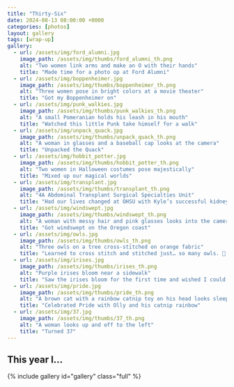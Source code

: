```yaml
---
title: "Thirty-Six"
date: 2024-08-13 08:00:00 +0000
categories: [photos]
layout: gallery
tags: [wrap-up]
gallery:
  - url: /assets/img/ford_alumni.jpg
    image_path: /assets/img/thumbs/ford_alumni_th.png
    alt: "Two women link arms and make an O with their hands"
    title: "Made time for a photo op at Ford Alumni"
  - url: /assets/img/boppenheimer.jpg
    image_path: /assets/img/thumbs/boppenheimer_th.png
    alt: "Three women pose in bright colors at a movie theater"
    title: "Got my Boppenheimer on"
  - url: /assets/img/punk_walkies.jpg
    image_path: /assets/img/thumbs/punk_walkies_th.png
    alt: "A small Pomeranian holds his leash in his mouth"
    title: "Watched this little Punk take himself for a walk"
  - url: /assets/img/unpack_quack.jpg
    image_path: /assets/img/thumbs/unpack_quack_th.png
    alt: "A woman in glasses and a baseball cap looks at the camera"
    title: "Unpacked the Quack"
  - url: /assets/img/hobbit_potter.jpg
    image_path: /assets/img/thumbs/hobbit_potter_th.png
    alt: "Two women in Halloween costumes pose majestically"
    title: "Mixed up our magical worlds"
  - url: /assets/img/transplant.jpg
    image_path: /assets/img/thumbs/transplant_th.png
    alt: "4A Abdominal Transplant Surgical Specialties Unit"
    title: "Had our lives changed at OHSU with Kyle’s successful kidney transplant in February"
  - url: /assets/img/windswept.jpg
    image_path: /assets/img/thumbs/windswept_th.png
    alt: "A woman with messy hair and pink glasses looks into the camera"
    title: "Got windswept on the Oregon coast"
  - url: /assets/img/owls.jpg
    image_path: /assets/img/thumbs/owls_th.png
    alt: "Three owls on a tree cross-stitched on orange fabric"
    title: "Learned to cross stitch and stitched just… so many owls. 🦉 So many. (This is one project of three with owls. I do not kid)"
  - url: /assets/img/irises.jpg
    image_path: /assets/img/thumbs/irises_th.png
    alt: "Purple irises bloom near a sidewalk"
    title: "Saw the irises bloom for the first time and wished I could share them with my mother-in-law."
  - url: /assets/img/pride.jpg
    image_path: /assets/img/thumbs/pride_th.png
    alt: "A brown cat with a rainbow catnip toy on his head looks sleepily at the camera"
    title: "Celebrated Pride with Olly and his catnip rainbow"
  - url: /assets/img/37.jpg
    image_path: /assets/img/thumbs/37_th.png
    alt: "A woman looks up and off to the left"
    title: "Turned 37"
---
```


## This year I...

{% include gallery id="gallery" class="full" %}
